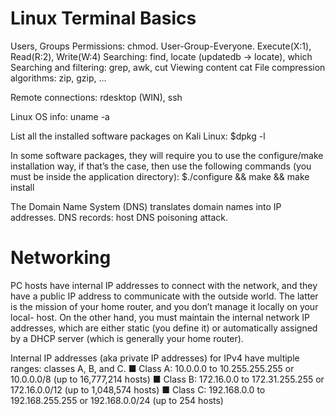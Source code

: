 # Linux Terminal Basics

Users, Groups
Permissions: chmod. User-Group-Everyone. Execute(X:1), Read(R:2), Write(W:4)
Searching: find, locate (updatedb -> locate), which
Searching and filtering: grep, awk, cut
Viewing content
	cat
File compression algorithms: zip, gzip, ...

Remote connections: rdesktop (WIN), ssh

Linux OS info: uname -a

List all the installed software packages on Kali Linux: $dpkg -l

In some software packages, they will require you to use the configure/make
installation way, if that’s the case, then use the following commands (you must
be inside the application directory): $./configure && make && make install

The Domain Name System (DNS) translates domain names into IP addresses.
DNS records: host
DNS poisoning attack.

# Networking
PC hosts have internal IP addresses to connect with the network, and they
have a public IP address to communicate with the outside world. The latter is
the mission of your home router, and you don’t manage it locally on your local-
host. On the other hand, you must maintain the internal network IP addresses,
which are either static (you define it) or automatically assigned by a DHCP
server (which is generally your home router).

Internal IP addresses (aka private IP addresses) for IPv4 have multiple ranges:
classes A, B, and C.
■ Class A: 10.0.0.0 to 10.255.255.255 or 10.0.0.0/8 (up to 16,777,214 hosts)
■ Class B: 172.16.0.0 to 172.31.255.255 or 172.16.0.0/12 (up to 1,048,574 hosts)
■ Class C: 192.168.0.0 to 192.168.255.255 or 192.168.0.0/24 (up to 254 hosts)